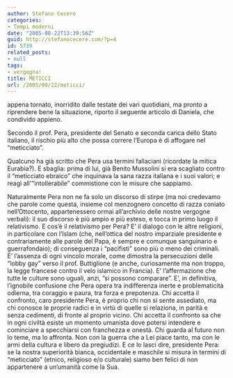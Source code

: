 ```yaml
---
author: Stefano Cecere
categories:
- Tempi moderni
date: "2005-08-22T13:39:56Z"
guid: http://stefanocecere.com/?p=4
id: 5739
related_posts:
- null
tags:
- vergogna!
title: METICCI
url: /2005/08/22/meticci/
---
```


appena tornato, inorridito dalle testate dei vari quotidiani, ma pronto a riprendere bene la situazione, riporto il seguente articolo di Daniela, che condivido appieno.

Secondo il prof. Pera, presidente del Senato e seconda carica dello Stato italiano, il rischio pi&#xf9; alto che possa correre l&#8217;Europa &#xe8; di affogare nel &#8220;meticciato&#8221;.
  
Qualcuno ha gi&#xe0; scritto che Pera usa termini fallaciani (ricordate la mitica Eurabia?). E sbaglia: prima di lui, gi&#xe0; Benito Mussolini si era scagliato contro il &#8220;meticciato ebraico&#8221; che inquinava la sana razza italiana e i suoi valori; e reag&#xec; all'&#8221;intollerabile&#8221; commistione con le misure che sappiamo.
  
Naturalmente Pera non ne fa solo un discorso di stirpe (ma noi credevamo che parole come questa, insieme col menzognero concetto di razza coniato nell&#8217;Ottocento, appartenessero ormai all&#8217;archivio delle nostre vergogne verbali): il suo discorso &#xe8; pi&#xf9; ampio e pi&#xf9; esteso, e tocca in primo luogo il relativismo. E cos&#8217;&#xe8; il relativismo per Pera? E&#8217; il dialogo con le altre religioni, in particolare con l&#8217;Islam (che, nell&#8217;ottica del nostro imparziale presidente e contrariamente alle parole del Papa, &#xe8; sempre e comunque sanguinario e guerrafondaio); di conseguenza i &#8220;pacifisti&#8221; sono pi&#xf9; o meno dei criminali. E&#8217; l&#8217;assenza di ogni vincolo morale, come dimostra la persecuzioni delle &#8220;lobby gay&#8221; verso il prof. Buttiglione (e anche, curiosamente ma non troppo, la legge francese contro il velo islamico in Francia). E&#8217; l&#8217;affermazione che tutte le culture sono uguali, anzi,&#xa0;&#8221;si possono comparare&#8221;. E&#8217;, in definitiva, l&#8217;ignobile confusione che Pera opera tra indifferenza inerte e problematicit&#xe0; odierna, tra coraggio e paura, tra forza e prepotenza. Chi accetta il confronto, caro presidente Pera, &#xe8; proprio chi non si sente assediato, ma chi conosce le proprie radici e in virt&#xf9; di quelle si relaziona, in parit&#xe0; e senza cedimenti, di fronte al proprio vicino. Chi accetta il confronto sa che in ogni civilt&#xe0; esiste un momento umanista dove potersi intendere e cominciare a specchiarsi con franchezza e onest&#xe0;. Chi guarda al futuro non lo teme, ma lo affronta. Non con la guerra che a Lei piace tanto, ma con le armi della cultura e libero da pregiudizi. E ce lo lasci dire, presidente Pera: se la nostra superiorit&#xe0; bianca, occidentale e maschile si misura in termini di &#8220;meticciato&#8221; (etnico, religioso e/o culturale) siamo ben felici di non appartenere a un&#8217;umanit&#xe0; come la Sua.
